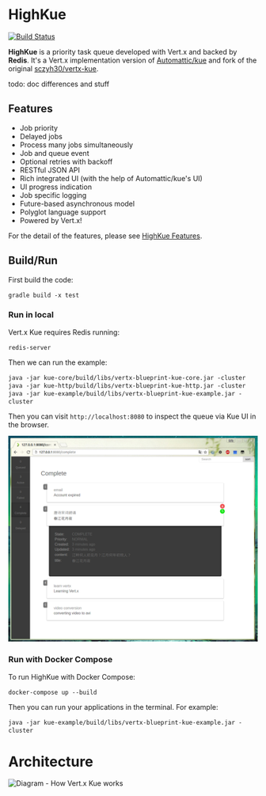 # HighKue

[![Build Status](https://travis-ci.com/bfergerson/highkue.svg?branch=master)](https://travis-ci.com/bfergerson/highkue)

**HighKue** is a priority task queue developed with Vert.x and backed by **Redis**.
It's a Vert.x implementation version of [Automattic/kue](https://github.com/Automattic/kue) and fork of the original [sczyh30/vertx-kue](https://github.com/sczyh30/vertx-kue).

todo: doc differences and stuff

## Features

- Job priority
- Delayed jobs
- Process many jobs simultaneously
- Job and queue event
- Optional retries with backoff
- RESTful JSON API
- Rich integrated UI (with the help of Automattic/kue's UI)
- UI progress indication
- Job specific logging
- Future-based asynchronous model
- Polyglot language support
- Powered by Vert.x!

For the detail of the features, please see [HighKue Features](docs/en/vertx-kue-features-en.md).

## Build/Run

First build the code:

```
gradle build -x test
```

### Run in local

Vert.x Kue requires Redis running:

```
redis-server
```

Then we can run the example:

```
java -jar kue-core/build/libs/vertx-blueprint-kue-core.jar -cluster
java -jar kue-http/build/libs/vertx-blueprint-kue-http.jar -cluster
java -jar kue-example/build/libs/vertx-blueprint-kue-example.jar -cluster
```

Then you can visit `http://localhost:8080` to inspect the queue via Kue UI in the browser.

![](docs/images/vertx_kue_ui_1.png)

### Run with Docker Compose

To run HighKue with Docker Compose:

```
docker-compose up --build
```

Then you can run your applications in the terminal. For example:

```
java -jar kue-example/build/libs/vertx-blueprint-kue-example.jar -cluster
```

# Architecture

![Diagram - How Vert.x Kue works](https://raw.githubusercontent.com/sczyh30/vertx-kue/master/docs/images/kue_diagram.png)

